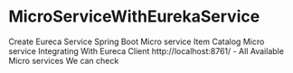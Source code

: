 # MicroServiceWithEurekaService

Create Eureca Service Spring Boot Micro service
Item Catalog Micro service Integrating With Eureca Client
http://localhost:8761/ - All Available Micro services We can check
